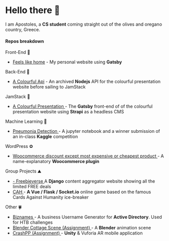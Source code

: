 # Hello there 👋

I am Apostoles, a **CS student** coming straight out of the olives and oregano country, Greece. 

#### Repos breakdown

Front-End 🌹 
- <a href="https://github.com/Kalovelo/feels-like-home" target="_blank">Feels like home</a> - My personal website using **Gatsby**


Back-End 🍁
- <a href="https://github.com/Kalovelo/a-colourful-api" target="_blank">A Colourful Api</a> - An archived **Nodejs** API for the colourful presentation website before sailing to JamStack


JamStack 🎄
- <a href="https://github.com/Kalovelo/colourful-presentation" target="_blank"> A Colourful Presentation </a> -  The **Gatsby** front-end of of the colourful presentation website using **Strapi** as a headless CMS

Machine Learning 🌳
- <a href="https://github.com/Kalovelo/pneumonia-detection-kaggle" target="_blank"> Pneumonia Detection </a> - A jupyter notebook and a winner submission of an in-class **Kaggle** competition 


WordPress ✿
- <a href="https://github.com/Kalovelo/woocommerce-discount-except-most-expensive-or-cheapest-product" target="_blank">Woocommerce discount except most expensive or cheapest product </a> - A name-explanatory **Woocommerce plugin**

Group Projects ⛰️
- <a href="https://github.com/TricoreGr/freebieverse" target="_blank"> - Freebieverse </a> A **Django** content aggregator website showing all the limited FREE deals
- <a href="https://github.com/TricoreGr/CAH" target="_blank"> CAH </a> - **A Vue / Flask / Socket.io** online game based on the famous Cards Against Humanity ice-breaker

Other 🍀
- <a href="https://github.com/Kalovelo/biznames" target="_blank">Biznames </a> - A business Username Generator for **Active Directory**. Used for HTB challenges  
- <a href="https://github.com/Kalovelo/blender-cottage-scene" target="_blank">Blender Cottage Scene (Assignment) </a> - A **Blender** animation scene   
- <a href="https://github.com/Kalovelo/biznames" target="_blank">CrashPP (Assignment) </a> - **Unity** & Vuforia AR mobile application  
